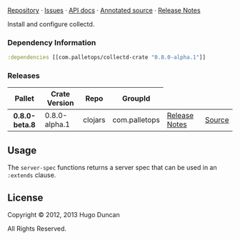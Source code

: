 [Repository](https://github.com/pallet/collectd-crate) &#xb7;
[Issues](https://github.com/pallet/collectd-crate/issues) &#xb7;
[API docs](http://palletops.com/collectd-crate/0.8/api) &#xb7;
[Annotated source](http://palletops.com/collectd-crate/0.8/annotated/uberdoc.html) &#xb7;
[Release Notes](https://github.com/pallet/collectd-crate/blob/develop/ReleaseNotes.md)

Install and configure collectd.

### Dependency Information

```clj
:dependencies [[com.palletops/collectd-crate "0.8.0-alpha.1"]]
```

### Releases

<table>
<thead>
  <tr><th>Pallet</th><th>Crate Version</th><th>Repo</th><th>GroupId</th></tr>
</thead>
<tbody>
  <tr>
    <th>0.8.0-beta.8</th>
    <td>0.8.0-alpha.1</td>
    <td>clojars</td>
    <td>com.palletops</td>
    <td><a href='https://github.com/pallet/collectd-crate/blob/collectd-0.8.0-alpha.1/ReleaseNotes.md'>Release Notes</a></td>
    <td><a href='https://github.com/pallet/collectd-crate/blob/collectd-0.8.0-alpha.1/'>Source</a></td>
  </tr>
</tbody>
</table>

## Usage

The `server-spec` functions returns a server spec that can be used in an
`:extends` clause.

## License

Copyright © 2012, 2013 Hugo Duncan

All Rights Reserved.
